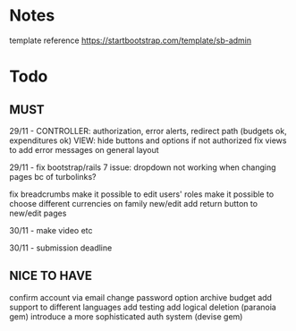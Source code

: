 # Notes
template reference
https://startbootstrap.com/template/sb-admin

# Todo
## MUST

29/11 - CONTROLLER: authorization, error alerts, redirect path (budgets ok, expenditures ok)
        VIEW: hide buttons and options if not authorized
        fix views to add error messages on general layout

29/11 - fix bootstrap/rails 7 issue: dropdown not working when changing pages bc of turbolinks?

fix breadcrumbs
make it possible to edit users' roles
make it possible to choose different currencies on family new/edit
add return button to new/edit pages

30/11 - make video etc

30/11 - submission deadline

## NICE TO HAVE

confirm account via email
change password option
archive budget
add support to different languages
add testing
add logical deletion (paranoia gem)
introduce a more sophisticated auth system (devise gem)